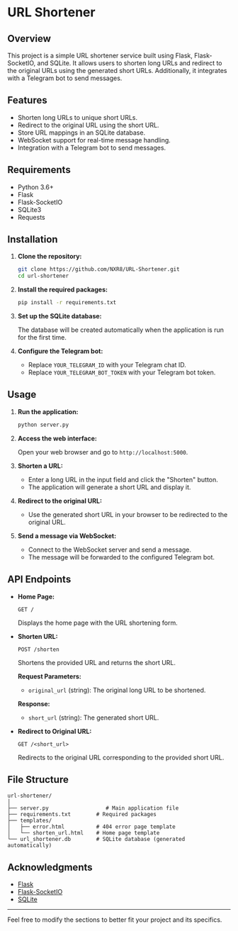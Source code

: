 # URL Shortener

## Overview

This project is a simple URL shortener service built using Flask, Flask-SocketIO, and SQLite. It allows users to shorten long URLs and redirect to the original URLs using the generated short URLs. Additionally, it integrates with a Telegram bot to send messages.

## Features

- Shorten long URLs to unique short URLs.
- Redirect to the original URL using the short URL.
- Store URL mappings in an SQLite database.
- WebSocket support for real-time message handling.
- Integration with a Telegram bot to send messages.

## Requirements

- Python 3.6+
- Flask
- Flask-SocketIO
- SQLite3
- Requests

## Installation

1. **Clone the repository:**

   ```bash
   git clone https://github.com/NXR8/URL-Shortener.git
   cd url-shortener
   ```

2. **Install the required packages:**

   ```bash
   pip install -r requirements.txt
   ```

3. **Set up the SQLite database:**

   The database will be created automatically when the application is run for the first time.

4. **Configure the Telegram bot:**

   - Replace `YOUR_TELEGRAM_ID` with your Telegram chat ID.
   - Replace `YOUR_TELEGRAM_BOT_TOKEN` with your Telegram bot token.

## Usage

1. **Run the application:**

   ```bash
   python server.py
   ```

2. **Access the web interface:**

   Open your web browser and go to `http://localhost:5000`.

3. **Shorten a URL:**

   - Enter a long URL in the input field and click the "Shorten" button.
   - The application will generate a short URL and display it.

4. **Redirect to the original URL:**

   - Use the generated short URL in your browser to be redirected to the original URL.

5. **Send a message via WebSocket:**

   - Connect to the WebSocket server and send a message.
   - The message will be forwarded to the configured Telegram bot.

## API Endpoints

- **Home Page:**

  ```
  GET /
  ```

  Displays the home page with the URL shortening form.

- **Shorten URL:**

  ```
  POST /shorten
  ```

  Shortens the provided URL and returns the short URL.

  **Request Parameters:**
  - `original_url` (string): The original long URL to be shortened.

  **Response:**
  - `short_url` (string): The generated short URL.

- **Redirect to Original URL:**

  ```
  GET /<short_url>
  ```

  Redirects to the original URL corresponding to the provided short URL.

## File Structure

```
url-shortener/
│
├── server.py                  # Main application file
├── requirements.txt        # Required packages
├── templates/
│   ├── error.html          # 404 error page template
│   └── shorten_url.html    # Home page template
└── url_shortener.db        # SQLite database (generated automatically)
```

## Acknowledgments

- [Flask](https://flask.palletsprojects.com/)
- [Flask-SocketIO](https://flask-socketio.readthedocs.io/)
- [SQLite](https://www.sqlite.org/index.html)

---

Feel free to modify the sections to better fit your project and its specifics.
